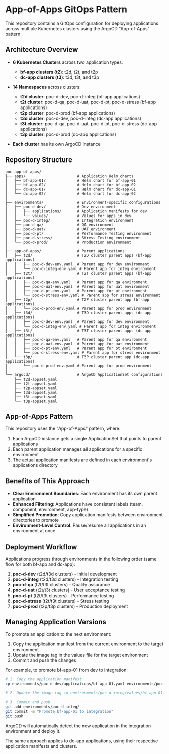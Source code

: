 # App-of-Apps GitOps Pattern

This repository contains a GitOps configuration for deploying applications across multiple Kubernetes clusters using the ArgoCD "App-of-Apps" pattern.

## Architecture Overview

- **6 Kubernetes Clusters** across two application types:
  - **bf-app clusters (t2)**: t2d, t2t, and t2p
  - **dc-app clusters (t3)**: t3d, t3t, and t3p
  
- **14 Namespaces** across clusters:
  - **t2d cluster**: poc-d-dev, poc-d-integ (bf-app applications)
  - **t2t cluster**: poc-d-qa, poc-d-uat, poc-d-pt, poc-d-stress (bf-app applications)
  - **t2p cluster**: poc-d-prod (bf-app applications)
  - **t3d cluster**: poc-d-dev, poc-d-integ (dc-app applications)
  - **t3t cluster**: poc-d-qa, poc-d-uat, poc-d-pt, poc-d-stress (dc-app applications)
  - **t3p cluster**: poc-d-prod (dc-app applications)
  
- **Each cluster** has its own ArgoCD instance

## Repository Structure

```
poc-app-of-apps/
├── apps/                       # Application Helm charts
│   ├── bf-app-01/              # Helm chart for bf-app-01
│   ├── bf-app-02/              # Helm chart for bf-app-02
│   ├── dc-app-01/              # Helm chart for dc-app-01
│   └── dc-app-02/              # Helm chart for dc-app-02
│
├── environments/               # Environment-specific configurations
│   ├── poc-d-dev/              # Dev environment
│   │   ├── applications/       # Application manifests for dev
│   │   └── values/             # Values for apps in dev
│   ├── poc-d-integ/            # Integration environment
│   ├── poc-d-qa/               # QA environment
│   ├── poc-d-uat/              # UAT environment
│   ├── poc-d-pt/               # Performance Testing environment
│   ├── poc-d-stress/           # Stress Testing environment
│   └── poc-d-prod/             # Production environment
│
├── app-of-apps/                # Parent applications
│   ├── t2d/                    # T2D cluster parent apps (bf-app applications)
│   │   ├── poc-d-dev-env.yaml  # Parent app for dev environment
│   │   └── poc-d-integ-env.yaml # Parent app for integ environment
│   ├── t2t/                    # T2T cluster parent apps (bf-app applications)
│   │   ├── poc-d-qa-env.yaml   # Parent app for qa environment
│   │   ├── poc-d-uat-env.yaml  # Parent app for uat environment
│   │   ├── poc-d-pt-env.yaml   # Parent app for pt environment
│   │   └── poc-d-stress-env.yaml # Parent app for stress environment
│   ├── t2p/                    # T2P cluster parent app (bf-app applications)
│   │   └── poc-d-prod-env.yaml # Parent app for prod environment
│   ├── t3d/                    # T3D cluster parent apps (dc-app applications)
│   │   ├── poc-d-dev-env.yaml  # Parent app for dev environment
│   │   └── poc-d-integ-env.yaml # Parent app for integ environment
│   ├── t3t/                    # T3T cluster parent apps (dc-app applications)
│   │   ├── poc-d-qa-env.yaml   # Parent app for qa environment
│   │   ├── poc-d-uat-env.yaml  # Parent app for uat environment
│   │   ├── poc-d-pt-env.yaml   # Parent app for pt environment
│   │   └── poc-d-stress-env.yaml # Parent app for stress environment
│   └── t3p/                    # T3P cluster parent app (dc-app applications)
│       └── poc-d-prod-env.yaml # Parent app for prod environment
│
└── argocd/                     # ArgoCD ApplicationSet configurations
    ├── t2d-appset.yaml
    ├── t2t-appset.yaml
    ├── t2p-appset.yaml
    ├── t3d-appset.yaml
    ├── t3t-appset.yaml
    └── t3p-appset.yaml
```

## App-of-Apps Pattern

This repository uses the "App-of-Apps" pattern, where:

1. Each ArgoCD instance gets a single ApplicationSet that points to parent applications
2. Each parent application manages all applications for a specific environment
3. The actual application manifests are defined in each environment's applications directory

## Benefits of This Approach

- **Clear Environment Boundaries**: Each environment has its own parent application
- **Enhanced Filtering**: Applications have consistent labels (team, component, environment, app-type)
- **Simplified Promotion**: Copy application manifests between environment directories to promote
- **Environment-Level Control**: Pause/resume all applications in an environment at once

## Deployment Workflow

Applications progress through environments in the following order (same flow for both bf-app and dc-app):

1. **poc-d-dev** (t2d/t3d clusters) - Initial development
2. **poc-d-integ** (t2d/t3d clusters) - Integration testing
3. **poc-d-qa** (t2t/t3t clusters) - Quality assurance
4. **poc-d-uat** (t2t/t3t clusters) - User acceptance testing
5. **poc-d-pt** (t2t/t3t clusters) - Performance testing
6. **poc-d-stress** (t2t/t3t clusters) - Stress testing
7. **poc-d-prod** (t2p/t3p clusters) - Production deployment

## Managing Application Versions

To promote an application to the next environment:

1. Copy the application manifest from the current environment to the target environment
2. Update the image tag in the values file for the target environment
3. Commit and push the changes

For example, to promote bf-app-01 from dev to integration:

```bash
# 1. Copy the application manifest
cp environments/poc-d-dev/applications/bf-app-01.yaml environments/poc-d-integ/applications/

# 2. Update the image tag in environments/poc-d-integ/values/bf-app-01.yaml

# 3. Commit and push
git add environments/poc-d-integ/
git commit -m "Promote bf-app-01 to integration"
git push
```

ArgoCD will automatically detect the new application in the integration environment and deploy it.

The same approach applies to dc-app applications, using their respective application manifests and clusters. 